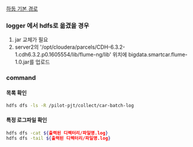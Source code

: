 [하둡 기본 경로](http://server01.hadoop.com:9870/)

### logger 에서 hdfs로 옮겼을 경우
1. jar 교체가 필요
1. server2의 '/opt/cloudera/parcels/CDH-6.3.2-1.cdh6.3.2.p0.1605554/lib/flume-ng/lib' 위치에 bigdata.smartcar.flume-1.0.jar를 업로드

### command

#### 목록 확인
``` bash
hdfs dfs -ls -R /pilot-pjt/collect/car-batch-log
```

#### 특정 로그파일 확인
``` bash
hdfs dfs -cat ${출력된 디렉터리/파일명.log}
hdfs dfs -tail ${출력된 디렉터리/파일명.log}
```